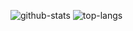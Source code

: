 ![github-stats](https://github-readme-stats.vercel.app/api?username=ucan-lab&show_icons=true&theme=monokai)
![top-langs](https://github-readme-stats.vercel.app/api/top-langs/?username=ucan-lab&layout=compact&theme=monokai)
